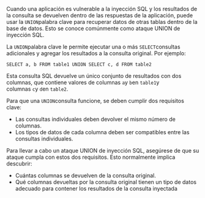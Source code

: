 Cuando una aplicación es vulnerable a la inyección SQL y los resultados de la consulta se devuelven dentro de las respuestas de la aplicación, puede usar la `UNION`palabra clave para recuperar datos de otras tablas dentro de la base de datos. Esto se conoce comúnmente como ataque UNION de inyección SQL.

La `UNION`palabra clave le permite ejecutar una o más `SELECT`consultas adicionales y agregar los resultados a la consulta original. Por ejemplo:

`SELECT a, b FROM table1 UNION SELECT c, d FROM table2`

Esta consulta SQL devuelve un único conjunto de resultados con dos columnas, que contiene valores de columnas `a`y `b`en `table1`y columnas `c`y `d`en `table2`.

Para que una `UNION`consulta funcione, se deben cumplir dos requisitos clave:

- Las consultas individuales deben devolver el mismo número de columnas.
- Los tipos de datos de cada columna deben ser compatibles entre las consultas individuales.

Para llevar a cabo un ataque UNION de inyección SQL, asegúrese de que su ataque cumpla con estos dos requisitos. Esto normalmente implica descubrir:

- Cuántas columnas se devuelven de la consulta original.
- Qué columnas devueltas por la consulta original tienen un tipo de datos adecuado para contener los resultados de la consulta inyectada
